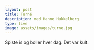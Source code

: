 ```yaml
---
layout: post
title: Turné
description: med Hanne Hukkelberg
type: live
image: assets/images/turne.jpg
---
```


Spiste is og boller hver dag. Det var kult.
